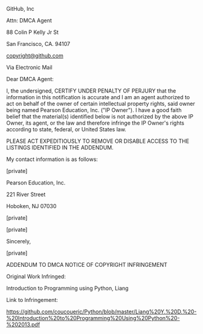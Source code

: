 GitHub, Inc  
  
Attn: DMCA Agent  
  
88 Colin P Kelly Jr St  
  
San Francisco, CA. 94107  
  
copyright@github.com   
  
   
  
   
  
Via Electronic Mail  
  
   
  
   
  
Dear DMCA Agent:  
  
   
  
I, the undersigned, CERTIFY UNDER PENALTY OF PERJURY that the information in this notification is accurate and I am an agent authorized to act on behalf of the owner of certain intellectual property rights, said owner being named Pearson Education, Inc. ("IP Owner"). I have a good faith belief that the material(s) identified below is not authorized by the above IP Owner, its agent, or the law and therefore infringe the IP Owner's rights according to state, federal, or United States law.  
  
   
  
PLEASE ACT EXPEDITIOUSLY TO REMOVE OR DISABLE ACCESS TO THE LISTINGS IDENTIFIED IN THE ADDENDUM.  
  
   
  
My contact information is as follows:  
  
   
  
[private]  
  
Pearson Education, Inc.  
  
221 River Street  
  
Hoboken, NJ 07030  
  
[private]  
  
[private]  
  
   
  
Sincerely,  
  
   
  
[private]  
  
   
  
ADDENDUM TO DMCA NOTICE OF COPYRIGHT INFRINGEMENT  
  
   
  
Original Work Infringed:  
  
Introduction to Programming using Python, Liang  
  
   
  
Link to Infringement:  
  
https://github.com/coucoueric/Python/blob/master/Liang%20Y.%20D.%20-%20Introduction%20to%20Programming%20Using%20Python%20-%202013.pdf  
  
   
  
